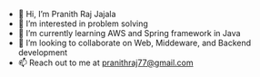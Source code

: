 - 👋 Hi, I’m Pranith Raj Jajala
- 👀 I’m interested in problem solving
- 🌱 I’m currently learning AWS and Spring framework in Java
- 💞️ I’m looking to collaborate on Web, Middeware, and Backend development
- 📫 Reach out to me at pranithraj77@gmail.com

<!---
pranithraj/pranithraj is a ✨ special ✨ repository because its `README.md` (this file) appears on your GitHub profile.
You can click the Preview link to take a look at your changes.
--->
